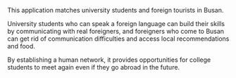 This application matches university students and foreign tourists in Busan. 

University students who can speak a foreign language can build their skills by communicating with real foreigners, 
and foreigners who come to Busan can get rid of communication difficulties and access local recommendations and food. 

By establishing a human network, it provides opportunities for college students to meet again even if they go abroad in the future.

